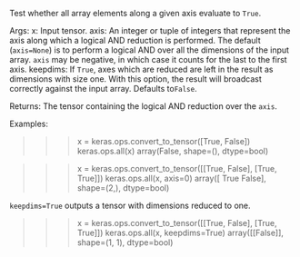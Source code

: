Test whether all array elements along a given axis evaluate to `True`.

Args:
    x: Input tensor.
    axis: An integer or tuple of integers that represent the axis along
        which a logical AND reduction is performed. The default
        (`axis=None`) is to perform a logical AND over all the dimensions
        of the input array. `axis` may be negative, in which case it counts
        for the last to the first axis.
    keepdims: If `True`, axes which are reduced are left in the result as
        dimensions with size one. With this option, the result will
        broadcast correctly against the input array. Defaults to`False`.

Returns:
    The tensor containing the logical AND reduction over the `axis`.

Examples:
>>> x = keras.ops.convert_to_tensor([True, False])
>>> keras.ops.all(x)
array(False, shape=(), dtype=bool)

>>> x = keras.ops.convert_to_tensor([[True, False], [True, True]])
>>> keras.ops.all(x, axis=0)
array([ True False], shape=(2,), dtype=bool)

`keepdims=True` outputs a tensor with dimensions reduced to one.
>>> x = keras.ops.convert_to_tensor([[True, False], [True, True]])
>>> keras.ops.all(x, keepdims=True)
array([[False]], shape=(1, 1), dtype=bool)
